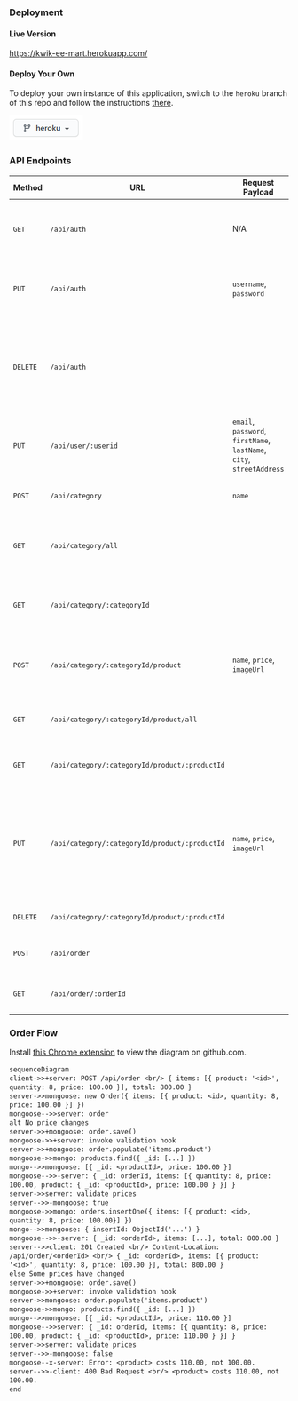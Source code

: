 ### Deployment

#### Live Version

https://kwik-ee-mart.herokuapp.com/

#### Deploy Your Own

To deploy your own instance of this application, switch to the `heroku` branch of this repo and follow the instructions [there](https://github.com/roninbar/kwik-e-mart/tree/heroku#readme).

![Heroku Branch](README/images/heroku-branch.png)

### API Endpoints

| Method   | URL                                            | Request Payload                                                       | Response                                                                                                            | Semantics                                             | Required Privilege                  | Comments                                                                                     |
| -------- | ---------------------------------------------- | --------------------------------------------------------------------- | ------------------------------------------------------------------------------------------------------------------- | ----------------------------------------------------- | ----------------------------------- | -------------------------------------------------------------------------------------------- |
| `GET`    | `/api/auth`                                    | N/A                                                                   | &bull;&nbsp;200 if successful. &bull;&nbsp;404 if not logged in.                                                    | Get the current user.                                 | N/A                                 | The response shall not include a `Set-Cookie` header.                                        |
| `PUT`    | `/api/auth`                                    | `username`, `password`                                                |                                                                                                                     | Log in.                                               | N/A                                 | The response shall include a `Set-Cookie` header.                                            |
| `DELETE` | `/api/auth`                                    |                                                                       |                                                                                                                     | Log out.                                              | N/A                                 | The response shall include a `Set-Cookie` header to clear the cookie set by `PUT /api/auth`. |
| `PUT`    | `/api/user/:userid`                            | `email`, `password`, `firstName`, `lastName`, `city`, `streetAddress` | Sign up (create a new user account).                                                                                | N/A                                                   | `userId` is user's ID Card # (ת.ז.) |                                                                                              |
| `POST`   | `/api/category`                                | `name`                                                                |                                                                                                                     | Create a new product category.                        | `admin`                             |                                                                                              |
| `GET`    | `/api/category/all`                            |                                                                       |                                                                                                                     | Get all the categories.                               | `user`                              | The response shall not include the products arrays.                                          |
| `GET`    | `/api/category/:categoryId`                    |                                                                       |                                                                                                                     | Get details for the specified category.               | `user`                              | The response shall not include the products array.                                           |
| `POST`   | `/api/category/:categoryId/product`            | `name`, `price`, `imageUrl`                                           |                                                                                                                     | Create a new product in the specified category.       | `admin`                             |                                                                                              |
| `GET`    | `/api/category/:categoryId/product/all`        |                                                                       |                                                                                                                     | Get all the products in the specified category.       | `user`                              |                                                                                              |
| `GET`    | `/api/category/:categoryId/product/:productId` |                                                                       |                                                                                                                     | Get details for the specified product.                | `user`                              |                                                                                              |
| `PUT`    | `/api/category/:categoryId/product/:productId` | `name`, `price`, `imageUrl`                                           | &bull; 204 if successful. &bull;&nbsp;404 if the product doesn't exist or doesn't belong to the specified category. | Replace the product's details with the ones enclosed. | `admin`                             |                                                                                              |
| `DELETE` | `/api/category/:categoryId/product/:productId` |                                                                       |                                                                                                                     | Delete the specified product.                         | `admin`                             |                                                                                              |
| `POST`   | `/api/order`                                   |                                                                       |                                                                                                                     | Check out (create a new order).                       | `user`                              |                                                                                              |
| `GET`    | `/api/order/:orderId`                          |                                                                       |                                                                                                                     | Get details for the specified order.                  | `admin`                             |                                                                                              |

### Order Flow

Install [this Chrome extension](https://chrome.google.com/webstore/detail/mermaid-diagrams/phfcghedmopjadpojhmmaffjmfiakfil) to view the diagram on github.com.

```mermaid
sequenceDiagram
client->>+server: POST /api/order <br/> { items: [{ product: '<id>', quantity: 8, price: 100.00 }], total: 800.00 }
server->>mongoose: new Order({ items: [{ product: <id>, quantity: 8, price: 100.00 }] })
mongoose-->>server: order
alt No price changes
server->>+mongoose: order.save()
mongoose->>+server: invoke validation hook
server->>+mongoose: order.populate('items.product')
mongoose->>mongo: products.find({ _id: [...] })
mongo-->>mongoose: [{ _id: <productId>, price: 100.00 }]
mongoose-->>-server: { _id: orderId, items: [{ quantity: 8, price: 100.00, product: { _id: <productId>, price: 100.00 } }] }
server->>server: validate prices
server-->>-mongoose: true
mongoose->>mongo: orders.insertOne({ items: [{ product: <id>, quantity: 8, price: 100.00}] })
mongo-->>mongoose: { insertId: ObjectId('...') }
mongoose-->>-server: { _id: <orderId>, items: [...], total: 800.00 }
server-->>client: 201 Created <br/> Content-Location: /api/order/<orderId> <br/> { _id: <orderId>, items: [{ product: '<id>', quantity: 8, price: 100.00 }], total: 800.00 }
else Some prices have changed
server->>+mongoose: order.save()
mongoose->>+server: invoke validation hook
server->>mongoose: order.populate('items.product')
mongoose->>mongo: products.find({ _id: [...] })
mongo-->>mongoose: [{ _id: <productId>, price: 110.00 }]
mongoose-->>server: { _id: orderId, items: [{ quantity: 8, price: 100.00, product: { _id: <productId>, price: 110.00 } }] }
server->>server: validate prices
server-->>-mongoose: false
mongoose--x-server: Error: <product> costs 110.00, not 100.00.
server-->>-client: 400 Bad Request <br/> <product> costs 110.00, not 100.00.
end
```
